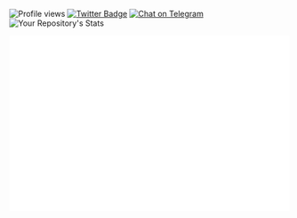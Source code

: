 
![Profile views](https://komarev.com/ghpvc/?username=Nerdiin)
[![Twitter Badge](https://img.shields.io/badge/-Twitter-1ca0f1?style=flat-square&labelColor=1ca0f1&logo=twitter&logoColor=white&link=https://twitter.com/nerdiin1)](https://twitter.com/nerdiin1)
[![Chat on Telegram](https://img.shields.io/badge/Chat%20on-Telegram-brightgreen.svg)](https://t.me/nerdiin)
![Your Repository's Stats](https://github-readme-stats.vercel.app/api?username=Nerdiin&show_icons=true)

<img src= IMG_20210530_183015.png>








 
